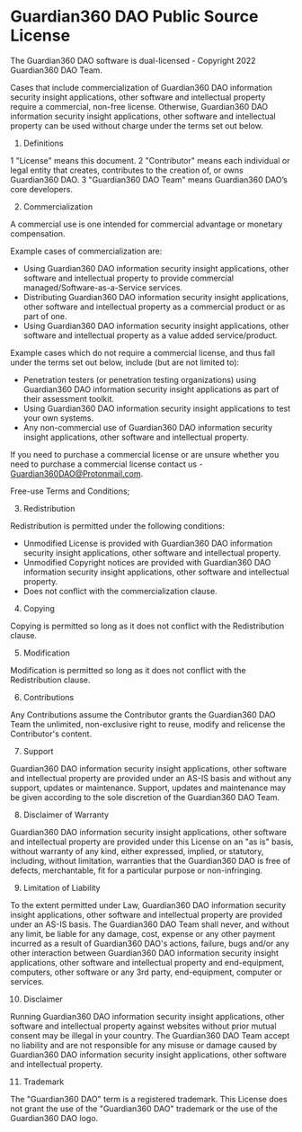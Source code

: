 # Guardian360 DAO Public Source License

The Guardian360 DAO software is dual-licensed - Copyright 2022 Guardian360 DAO Team.

Cases that include commercialization of Guardian360 DAO information security insight applications, other software and intellectual property require a commercial, non-free license. Otherwise, Guardian360 DAO information security insight applications, other software and intellectual property can be used without charge under the terms set out below.

1. Definitions

 1 "License" means this document.
 2 "Contributor" means each individual or legal entity that creates, contributes to the creation of, or owns Guardian360 DAO.
 3 "Guardian360 DAO Team" means Guardian360 DAO’s core developers.

2. Commercialization

A commercial use is one intended for commercial advantage or monetary compensation.

Example cases of commercialization are:

 - Using Guardian360 DAO information security insight applications, other software and intellectual property to provide commercial managed/Software-as-a-Service services.
 - Distributing Guardian360 DAO information security insight applications, other software and intellectual property as a commercial product or as part of one.
 - Using Guardian360 DAO information security insight applications, other software and intellectual property as a value added service/product.

Example cases which do not require a commercial license, and thus fall under the terms set out below, include (but are not limited to):

 - Penetration testers (or penetration testing organizations) using Guardian360 DAO information security insight applications as part of their assessment toolkit.
 - Using Guardian360 DAO information security insight applications to test your own systems.
 - Any non-commercial use of Guardian360 DAO information security insight applications, other software and intellectual property.

If you need to purchase a commercial license or are unsure whether you need to purchase a commercial license contact us - Guardian360DAO@Protonmail.com.

Free-use Terms and Conditions;

3. Redistribution

Redistribution is permitted under the following conditions:

 - Unmodified License is provided with Guardian360 DAO information security insight applications, other software and intellectual property.
 - Unmodified Copyright notices are provided with Guardian360 DAO information security insight applications, other software and intellectual property.
 - Does not conflict with the commercialization clause.

4. Copying

Copying is permitted so long as it does not conflict with the Redistribution clause.

5. Modification

Modification is permitted so long as it does not conflict with the Redistribution clause.

6. Contributions

Any Contributions assume the Contributor grants the Guardian360 DAO Team the unlimited, non-exclusive right to reuse, modify and relicense the Contributor's content.

7. Support

Guardian360 DAO information security insight applications, other software and intellectual property are provided under an AS-IS basis and without any support, updates or maintenance. Support, updates and maintenance may be given according to the sole discretion of the Guardian360 DAO Team.

8. Disclaimer of Warranty

Guardian360 DAO information security insight applications, other software and intellectual property are provided under this License on an "as is" basis, without warranty of any kind, either expressed, implied, or statutory, including, without limitation, warranties that the Guardian360 DAO is free of defects, merchantable, fit for a particular purpose or non-infringing.

9. Limitation of Liability

To the extent permitted under Law, Guardian360 DAO information security insight applications, other software and intellectual property are provided under an AS-IS basis. The Guardian360 DAO Team shall never, and without any limit, be liable for any damage, cost, expense or any other payment incurred as a result of Guardian360 DAO's actions, failure, bugs and/or any other interaction between Guardian360 DAO information security insight applications, other software and intellectual property and end-equipment, computers, other software or any 3rd party, end-equipment, computer or services.

10. Disclaimer

Running Guardian360 DAO information security insight applications, other software and intellectual property against websites without prior mutual consent may be illegal in your country. The Guardian360 DAO Team accept no liability and are not responsible for any misuse or damage caused by Guardian360 DAO information security insight applications, other software and intellectual property.

11. Trademark

The "Guardian360 DAO" term is a registered trademark. This License does not grant the use of the "Guardian360 DAO" trademark or the use of the Guardian360 DAO logo.

